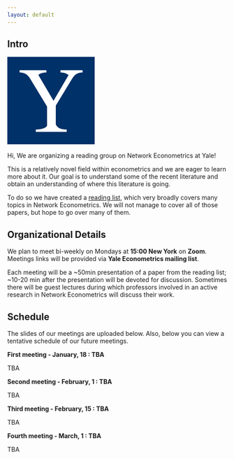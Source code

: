 ```yaml
---
layout: default
---
```


## Intro

<img class="profile-picture" src="Yale_logo.jpg">

Hi, We are organizing a reading group on Network Econometrics at Yale!

This is a relatively novel field within econometrics and we are eager to learn more about it. Our goal is to understand some of the recent literature and obtain an understanding of where this literature is going.

To do so we have created a [reading list](https://ikleni.github.io/researcher/Networks%20RG_Winter%202021.pdf), which very broadly covers many topics in Network Econometrics. We will not manage to cover all of those papers, but hope to go over many of them.

## Organizational Details


We plan to meet bi-weekly on Mondays at **15:00 New York** on **Zoom**. Meetings links will be provided via **Yale Econometrics mailing list**. 

Each meeting will be a ~50min presentation of a paper from the reading list; ~10-20 min after the presentation will be devoted for discussion. Sometimes there will be guest lectures during which professors involved in an active research in Network Econometrics will discuss their work.

## Schedule


The slides of our meetings are uploaded below. Also, below you can view a tentative schedule of our future meetings. 

**First meeting - January, 18 : TBA**

TBA

**Second meeting - February, 1 : TBA**

TBA

**Third meeting - February, 15 : TBA**

TBA

**Fourth meeting - March, 1 : TBA**

TBA


